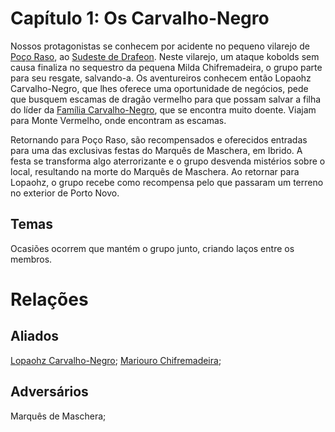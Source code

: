 <!-- TITLE: Capitulo 1 -->
<!-- SUBTITLE: Os Carvalho Negro -->

# Capítulo 1: Os Carvalho-Negro

Nossos protagonistas se conhecem por acidente no pequeno vilarejo de [Poço Raso](http://localhost/lugares/plano-material/drafeon/sudeste-de-drafeon/poco-raso-vilarejo#poco-raso), ao [Sudeste de Drafeon](http://localhost/lugares/plano-material/drafeon/sudeste-de-drafeon#sudeste-de-drafeon). Neste vilarejo, um ataque kobolds sem causa finaliza no sequestro da pequena Milda Chifremadeira, o grupo parte para seu resgate, salvando-a.   Os aventureiros conhecem então Lopaohz Carvalho-Negro, que lhes oferece uma oportunidade de negócios, pede que busquem escamas de dragão vermelho para que possam salvar a filha do líder da [Família Carvalho-Negro](http://localhost/faccoes/faccoes-familiares/familia-carvalho-negro#familia-carvalho-negro), que se encontra muito doente. Viajam para Monte Vermelho, onde encontram as escamas. 

Retornando para Poço Raso, são recompensados e oferecidos entradas para uma das exclusivas festas do Marquês de Maschera, em Ibrido. A festa se transforma algo aterrorizante e o grupo desvenda mistérios sobre o local, resultando na morte do Marquês de Maschera. Ao retornar para Lopaohz, o grupo recebe como recompensa pelo que passaram um terreno no exterior de Porto Novo.

## Temas
Ocasiões ocorrem que mantém o grupo junto, criando laços entre os membros.

# Relações

## Aliados
[Lopaohz Carvalho-Negro](); [Mariouro Chifremadeira](http://localhost/individuos/mariouro-chifremadeira#mariouro-chifremadeira);

## Adversários
Marquês de Maschera;